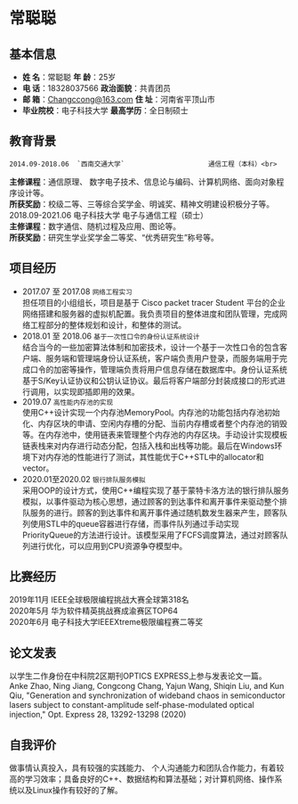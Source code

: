 常聪聪
===

## 基本信息
- **姓    名**：常聪聪		**年    龄**：25岁
- **电    话**：18328037566		**政治面貌**：共青团员
- **邮    箱**：Changccong@163.com		**住    址**：河南省平顶山市
- **毕业院校**：电子科技大学		**最高学历**：全日制硕士

## 教育背景
    2014.09-2018.06  `西南交通大学`                     通信工程（本科）<br>
**主修课程**：通信原理、 数字电子技术、信息论与编码、计算机网络、面向对象程序设计等。<br>
**所获奖励**：校级二等、三等综合奖学金、明诚奖、精神文明建设积极分子等。<br>
    2018.09-2021.06                     电子科技大学                     电子与通信工程（硕士）<br>
**主修课程**：数字通信、随机过程及应用、图论等。<br>
**所获奖励**：研究生学业奖学金二等奖、“优秀研究生”称号等。<br>

## 项目经历
- 2017.07 至 2017.08 `网络工程实习`<br>
担任项目的小组组长，项目是基于 Cisco packet tracer Student 平台的企业网络搭建和服务器的虚拟机配置。我负责项目的整体进度和团队管理，完成网络工程部分的整体规划和设计，和整体的测试。
- 2018.01 至 2018.06 `基于一次性口令的身份认证系统设计`<br>
结合当今的一些加密算法体制和加密技术，设计一个基于一次性口令的包含客户端、服务端和管理端身份认证系统，客户端负责用户登录，而服务端用于完成口令的加密等操作，管理端负责将用户信息存储在数据库中。身份认证系统基于S/Key认证协议和公钥认证协议。最后将客户端部分封装成接口的形式进行调用，以实现即插即用的效果。
- 2019.07	 `高性能内存池的实现`<br>
使用C++设计实现一个内存池MemoryPool。内存池的功能包括内存池初始化、内存区块的申请、空闲内存槽的分配、当前内存槽或者整个内存池的销毁等。在内存池中，使用链表来管理整个内存池的内存区块。手动设计实现模板链表栈来对内存进行动态分配，包括入栈和出栈等功能。最后在Windows环境下对内存池的性能进行了测试，其性能优于C++STL中的allocator和vector。
- 2020.01至2020.02 `银行排队服务模拟`<br>
采用OOP的设计方式，使用C++编程实现了基于蒙特卡洛方法的银行排队服务模拟，以事件驱动为核心思想，通过顾客的到达事件和离开事件来驱动整个排队服务的进行。顾客的到达事件和离开事件通过随机数发生器来产生，顾客队列使用STL中的queue容器进行存储，而事件队列通过手动实现PriorityQueue的方法进行设计。该模型采用了FCFS调度算法，通过对顾客队列进行优化，可以应用到CPU资源争夺模型中。

## 比赛经历
2019年11月		IEEE全球极限编程挑战大赛全球第318名<br>
2020年5月			华为软件精英挑战赛成渝赛区TOP64<br>
2020年6月			电子科技大学IEEEXtreme极限编程赛二等奖<br>

## 论文发表
以学生二作身份在中科院2区期刊OPTICS EXPRESS上参与发表论文一篇。<br>
Anke Zhao, Ning Jiang, Congcong Chang, Yajun Wang, Shiqin Liu, and Kun Qiu, "Generation and synchronization of wideband chaos in semiconductor lasers subject to constant-amplitude self-phase-modulated optical injection," Opt. Express 28, 13292-13298 (2020)

## 自我评价
做事情认真投入，具有较强的实践能力、 个人沟通能力和团队合作能力，有着较高的学习效率；具备良好的C++、数据结构和算法基础；对计算机网络、操作系统以及Linux操作有较好的了解。
